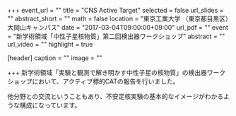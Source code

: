 +++
event_url = ""
title = "CNS Active Target"
selected = false
url_slides = ""
abstract_short = ""
math = false
location = "東京工業大学 （東京都目黒区）大岡山キャンパス"
date = "2017-03-04T09:00:00+09:00"
url_pdf = ""
event = "新学術領域「中性子星核物質」第二回検出器ワークショップ"
abstract = ""
url_video = ""
highlight = true

[header]
  caption = ""
  image = ""

+++
新学術領域「実験と観測で解き明かす中性子星の核物質」の検出器ワークショップにおいて、アクティブ標的CATの報告を行いました。

他分野との交流ということもあり、不安定核実験の基本的なイメージがわかるような構成になっています。

